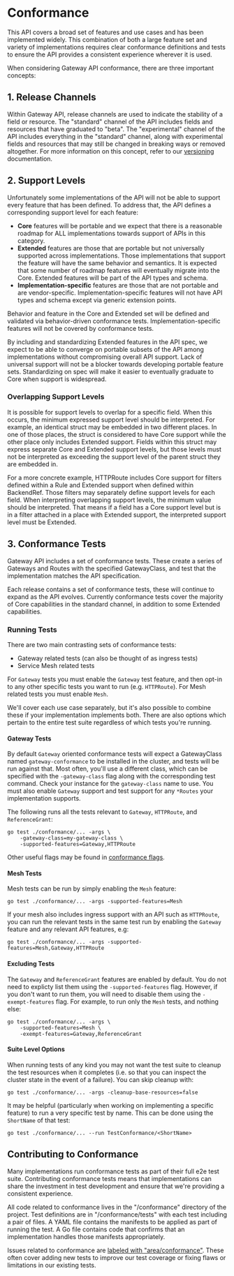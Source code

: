# Conformance

This API covers a broad set of features and use cases and has been implemented
widely. This combination of both a large feature set and variety of
implementations requires clear conformance definitions and tests to ensure the
API provides a consistent experience wherever it is used.

When considering Gateway API conformance, there are three important concepts:

## 1. Release Channels

Within Gateway API, release channels are used to indicate the stability of a
field or resource. The "standard" channel of the API includes fields and
resources that have graduated to "beta". The "experimental" channel of the API
includes everything in the "standard" channel, along with experimental fields
and resources that may still be changed in breaking ways or removed altogether.
For more information on this concept, refer to our
[versioning](/concepts/versioning) documentation.

## 2. Support Levels

Unfortunately some implementations of the API will not be able to support every
feature that has been defined. To address that, the API defines a corresponding
support level for each feature:

* **Core** features will be portable and we expect that there is a reasonable
  roadmap for ALL implementations towards support of APIs in this category.
* **Extended** features are those that are portable but not universally
  supported across implementations. Those implementations that support the
  feature will have the same behavior and semantics. It is expected that some
  number of roadmap features will eventually migrate into the Core. Extended
  features will be part of the API types and schema.
* **Implementation-specific** features are those that are not portable and are
  vendor-specific. Implementation-specific features will not have API types and
  schema except via generic extension points.

Behavior and feature in the Core and Extended set will be defined and validated
via behavior-driven conformance tests. Implementation-specific features will not
be covered by conformance tests.

By including and standardizing Extended features in the API spec, we expect to
be able to converge on portable subsets of the API among implementations without
compromising overall API support. Lack of universal support will not be a
blocker towards developing portable feature sets. Standardizing on spec will
make it easier to eventually graduate to Core when support is widespread.

### Overlapping Support Levels

It is possible for support levels to overlap for a specific field. When this
occurs, the minimum expressed support level should be interpreted. For example,
an identical struct may be embedded in two different places. In one of those
places, the struct is considered to have Core support while the other place only
includes Extended support. Fields within this struct may express separate Core
and Extended support levels, but those levels must not be interpreted as
exceeding the support level of the parent struct they are embedded in.

For a more concrete example, HTTPRoute includes Core support for filters defined
within a Rule and Extended support when defined within BackendRef. Those filters
may separately define support levels for each field. When interpreting
overlapping support levels, the minimum value should be interpreted. That means
if a field has a Core support level but is in a filter attached in a place with
Extended support, the interpreted support level must be Extended.

## 3. Conformance Tests

Gateway API includes a set of conformance tests. These create a series of
Gateways and Routes with the specified GatewayClass, and test that the
implementation matches the API specification.

Each release contains a set of conformance tests, these will continue to
expand as the API evolves. Currently conformance tests cover the majority
of Core capabilities in the standard channel, in addition to some Extended
capabilities.

### Running Tests

There are two main contrasting sets of conformance tests:

* Gateway related tests (can also be thought of as ingress tests)
* Service Mesh related tests

For `Gateway` tests you must enable the `Gateway` test feature, and then
opt-in to any other specific tests you want to run (e.g. `HTTPRoute`). For
Mesh related tests you must enable `Mesh`.

We'll cover each use case separately, but it's also possible to combine these
if your implementation implements both. There are also options which pertain
to the entire test suite regardless of which tests you're running.

#### Gateway Tests

By default `Gateway` oriented conformance tests will expect a GatewayClass
named `gateway-conformance` to be installed in the cluster, and tests will be
run against that. Most often, you'll use a different class, which can be
specified with the `-gateway-class` flag along with the corresponding test
command. Check your instance for the `gateway-class` name to use. You must
also enable `Gateway` support and test support for any `*Routes` your
implementation supports.

The following runs all the tests relevant to `Gateway`, `HTTPRoute`, and
`ReferenceGrant`:

```shell
go test ./conformance/... -args \
    -gateway-class=my-gateway-class \
    -supported-features=Gateway,HTTPRoute
```

Other useful flags may be found in [conformance flags][cflags].

[cflags]:https://github.com/kubernetes-sigs/gateway-api/blob/main/conformance/utils/flags/flags.go

#### Mesh Tests

Mesh tests can be run by simply enabling the `Mesh` feature:

```shell
go test ./conformance/... -args -supported-features=Mesh
```

If your mesh also includes ingress support with an API such as `HTTPRoute`, you
can run the relevant tests in the same test run by enabling the `Gateway`
feature and any relevant API features, e.g:

```shell
go test ./conformance/... -args -supported-features=Mesh,Gateway,HTTPRoute
```

#### Excluding Tests

The `Gateway` and `ReferenceGrant` features are enabled by default.
You do not need to explicty list them using the `-supported-features` flag.
However, if you don't want to run them, you will need to disable them using
the `-exempt-features` flag. For example, to run only the `Mesh` tests,
and nothing else:

```shell
go test ./conformance/... -args \
    -supported-features=Mesh \
    -exempt-features=Gateway,ReferenceGrant
```

#### Suite Level Options

When running tests of any kind you may not want the test suite to cleanup the
test resources when it completes (i.e. so that you can inspect the cluster
state in the event of a failure). You can skip cleanup with:

```shell
go test ./conformance/... -args -cleanup-base-resources=false
```

It may be helpful (particularly when working on implementing a specific
feature) to run a very specific test by name. This can be done using the
`ShortName` of that test:

```shell
go test ./conformance/... --run TestConformance/<ShortName>
```

## Contributing to Conformance

Many implementations run conformance tests as part of their full e2e test suite.
Contributing conformance tests means that implementations can share the
investment in test development and ensure that we're providing a consistent
experience.

All code related to conformance lives in the "/conformance" directory of the
project. Test definitions are in "/conformance/tests" with each test including
a pair of files. A YAML file contains the manifests to be applied as part of
running the test. A Go file contains code that confirms that an implementation
handles those manifests appropriately.

Issues related to conformance are [labeled with
"area/conformance"](https://github.com/kubernetes-sigs/gateway-api/issues?q=is%3Aissue+is%3Aopen+label%3Aarea%2Fconformance).
These often cover adding new tests to improve our test coverage or fixing flaws
or limitations in our existing tests.
